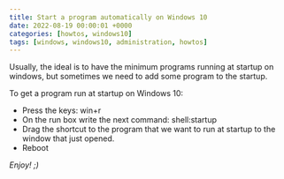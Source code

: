 ```yaml
---
title: Start a program automatically on Windows 10
date: 2022-08-19 00:00:01 +0000
categories: [howtos, windows10]
tags: [windows, windows10, administration, howtos]
---
```


Usually, the ideal is to have the minimum programs running at startup on windows, but sometimes we need to add some program to the startup.

To get a program run at startup on Windows 10:
* Press the keys: win+r
* On the run box write the next command: shell:startup
* Drag the shortcut to the program that we want to run at startup to the window that just opened.
* Reboot

_Enjoy! ;)_
